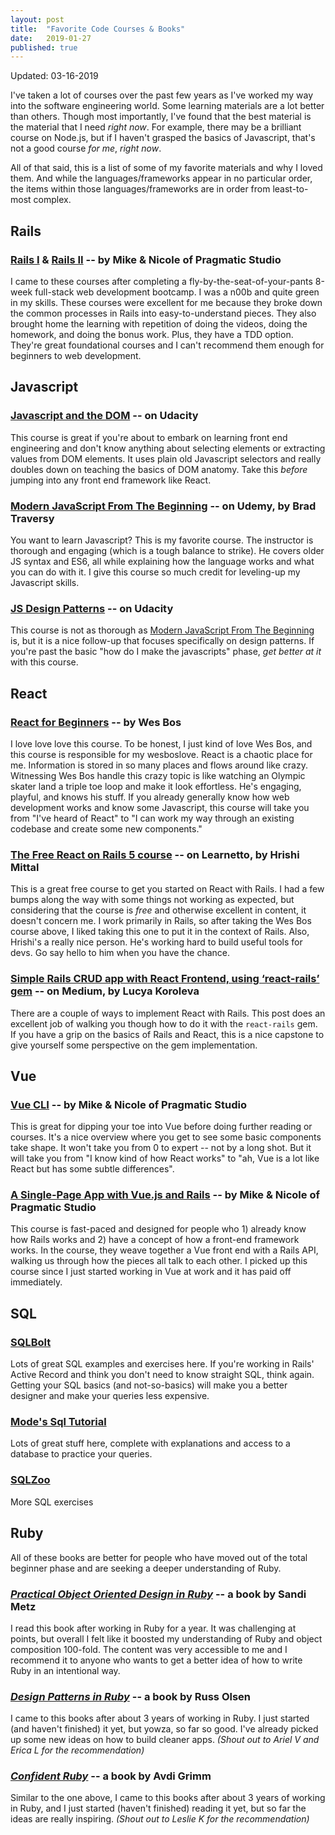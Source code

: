 ```yaml
---
layout: post
title:  "Favorite Code Courses & Books"
date:   2019-01-27
published: true
---
```

Updated: 03-16-2019

I've taken a lot of courses over the past few years as I've worked my way into the software engineering world. Some learning materials are a lot better than others. Though most importantly, I've found that the best material is the material that I need _right now_. For example, there may be a brilliant course on Node.js, but if I haven't grasped the basics of Javascript, that's not a good course _for me_, _right now_.

All of that said, this is a list of some of my favorite materials and why I loved them. And while the languages/frameworks appear in no particular order, the items within those languages/frameworks are in order from least-to-most complex.

## Rails
### [Rails I](https://pragmaticstudio.com/courses/rails) & [Rails II](https://pragmaticstudio.com/courses/rails-ii) -- by Mike & Nicole of Pragmatic Studio
I came to these courses after completing a fly-by-the-seat-of-your-pants 8-week full-stack web development bootcamp. I was a n00b and quite green in my skills. These courses were excellent for me because they broke down the common processes in Rails into easy-to-understand pieces. They also brought home the learning with repetition of doing the videos, doing the homework, and doing the bonus work. Plus, they have a TDD option. They're great foundational courses and I can't recommend them enough for beginners to web development.

## Javascript
### [Javascript and the DOM](https://www.udacity.com/course/javascript-and-the-dom--ud117) -- on Udacity
This course is great if you're about to embark on learning front end engineering and don't know anything about selecting elements or extracting values from DOM elements. It uses plain old Javascript selectors and really doubles down on teaching the basics of DOM anatomy. Take this _before_ jumping into any front end framework like React.

### [Modern JavaScript From The Beginning](https://www.udemy.com/modern-javascript-from-the-beginning/) -- on Udemy, by Brad Traversy
You want to learn Javascript? This is my favorite course. The instructor is thorough and engaging (which is a tough balance to strike). He covers older JS syntax and ES6, all while explaining how the language works and what you can do with it. I give this course so much credit for leveling-up my Javascript skills.

### [JS Design Patterns](https://www.udacity.com/course/javascript-design-patterns--ud989) -- on Udacity
This course is not as thorough as [Modern JavaScript From The Beginning](https://www.udemy.com/modern-javascript-from-the-beginning/) is, but it is a nice follow-up that focuses specifically on design patterns. If you're past the basic "how do I make the javascripts" phase, _get better at it_ with this course.

## React
### [React for Beginners](https://reactforbeginners.com/) -- by Wes Bos
I love love love this course. To be honest, I just kind of love Wes Bos, and this course is responsible for my wesboslove. React is a chaotic place for me. Information is stored in so many places and flows around like crazy. Witnessing Wes Bos handle this crazy topic is like watching an Olympic skater land a triple toe loop and make it look effortless. He's engaging, playful, and knows his stuff. If you already generally know how web development works and know some Javascript, this course will take you from "I've heard of React" to "I can work my way through an existing codebase and create some new components."

### [The Free React on Rails 5 course](https://learnetto.com/users/hrishio/courses/the-free-react-on-rails-5-course) -- on Learnetto, by Hrishi Mittal
This is a great free course to get you started on React with Rails. I had a few bumps along the way with some things not working as expected, but considering that the course is _free_ and otherwise excellent in content, it doesn't concern me. I work primarily in Rails, so after taking the Wes Bos course above, I liked taking this one to put it in the context of Rails. Also, Hrishi's a really nice person. He's working hard to build useful tools for devs. Go say hello to him when you have the chance.  

### [Simple Rails CRUD app with React Frontend, using ‘react-rails’ gem](https://medium.com/quick-code/simple-rails-crud-app-with-react-frontend-using-react-rails-gem-b708b89a9419) -- on Medium, by Lucya Koroleva
There are a couple of ways to implement React with Rails. This post does an excellent job of walking you though how to do it with the `react-rails` gem. If you have a grip on the basics of Rails and React, this is a nice capstone to give yourself some perspective on the gem implementation.

## Vue
### [Vue CLI](https://pragmaticstudio.com/tutorials/vue-cli) -- by Mike & Nicole of Pragmatic Studio
This is great for dipping your toe into Vue before doing further reading or courses. It's a nice overview where you get to see some basic components take shape. It won't take you from 0 to expert -- not by a long shot. But it will take you from "I know kind of how React works" to "ah, Vue is a lot like React but has some subtle differences".

### [A Single-Page App with Vue.js and Rails](https://pragmaticstudio.com/courses/unpacked-single-page-app-with-vue-rails) -- by Mike & Nicole of Pragmatic Studio
This course is fast-paced and designed for people who 1) already know how Rails works and 2) have a concept of how a front-end framework works. In the course, they weave together a Vue front end with a Rails API, walking us through how the pieces all talk to each other. I picked up this course since I just started working in Vue at work and it has paid off immediately.

## SQL
### [SQLBolt](https://sqlbolt.com/)
Lots of great SQL examples and exercises here. If you're working in Rails' Active Record and think you don't need to know straight SQL, think again. Getting your SQL basics (and not-so-basics) will make you a better designer and make your queries less expensive.

### [Mode's Sql Tutorial](https://mode.com/sql-tutorial/)
Lots of great stuff here, complete with explanations and access to a database to practice your queries.

### [SQLZoo](https://sqlzoo.net/)
More SQL exercises

## Ruby
All of these books are better for people who have moved out of the total beginner phase and are seeking a deeper understanding of Ruby.

### _[Practical Object Oriented Design in Ruby]()_ -- a book by Sandi Metz
I read this book after working in Ruby for a year. It was challenging at points, but overall I felt like it boosted my understanding of Ruby and object composition 100-fold. The content was very accessible to me and I recommend it to anyone who wants to get a better idea of how to write Ruby in an intentional way.

### _[Design Patterns in Ruby]()_ -- a book by Russ Olsen
I came to this books after about 3 years of working in Ruby. I just started (and haven't finished) it yet, but yowza, so far so good. I've already picked up some new ideas on how to build cleaner apps. _(Shout out to Ariel V and Erica L for the recommendation)_

### _[Confident Ruby]()_ -- a book by Avdi Grimm
Similar to the one above, I came to this books after about 3 years of working in Ruby, and I just started (haven't finished) reading it yet, but so far the ideas are really inspiring. _(Shout out to Leslie K for the recommendation)_
